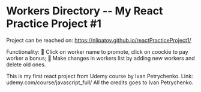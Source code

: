 # Workers Directory -- My React Practice Project #1

Project can be reached on: https://nlipatov.github.io/reactPracticeProject1/

Functionality:
 Click on worker name to promote, click on coockie to pay worker a bonus;
 Make changes in workers list by adding new workers and delete old ones.





This is my first react project from Udemy course by Ivan Petrychenko. Link: udemy.com/course/javascript_full/
All the credits goes to Ivan Petrychenko.
